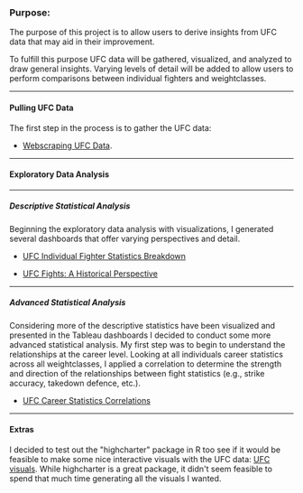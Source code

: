 ### Purpose:

The purpose of this project is to allow users to derive insights from UFC data that may aid in their improvement.

To fulfill this purpose UFC data will be gathered, visualized, and analyzed to draw general insights. Varying levels of detail will be added to allow users to perform comparisons between individual fighters and weightclasses.

---
#### Pulling UFC Data

The first step in the process is to gather the UFC data: 
- [Webscraping UFC Data](https://richard-j-obrien.github.io/2020-03-21-1-UFC-Webscraper-Report/).

---
#### Exploratory Data Analysis

---
##### Descriptive Statistical Analysis
Beginning the exploratory data analysis with visualizations, I generated several dashboards that offer varying perspectives and detail.
  
- [UFC Individual Fighter Statistics Breakdown](https://public.tableau.com/profile/richard2368#!/vizhome/UFCFighterCareerStatisticsBreakdownv2_0/Individualvs_WeightClass)

- [UFC Fights: A Historical Perspective](https://public.tableau.com/profile/richard2368#!/vizhome/UFCHistoricalPerspectivev2_0/UFCFinishesOverTime)
  

---
##### Advanced Statistical Analysis
Considering more of the descriptive statistics have been visualized and presented in the Tableau dashboards I decided to conduct some more advanced statistical analysis. My first step was to begin to understand the relationships at the career level. Looking at all individuals career statistics across all weightclasses, I applied a correlation to determine the strength and direction of the relationships between fight statistics (e.g., strike accuracy, takedown defence, etc.).

- [UFC Career Statistics Correlations](https://richard-j-obrien.github.io/2020-04-18-Advanced-Statistics-Analysis-Part-1/)
  

---
#### Extras

I decided to test out the "highcharter" package in R too see if it would be feasible to make some nice interactive visuals with the UFC data: [UFC visuals](https://richard-j-obrien.github.io/2020-03-24-Interactive-Highcharter/). While highcharter is a great package, it didn't seem feasible to spend that much time generating all the visuals I wanted.


